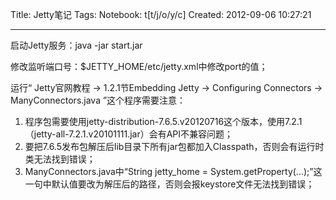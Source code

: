 Title: Jetty笔记
Tags: 
Notebook: t[t/j/o/y/c]
Created: 2012-09-06 10:27:21

------

启动Jetty服务：java -jar start.jar

 

修改监听端口号：$JETTY_HOME/etc/jetty.xml中修改port的值；

 

运行“ Jetty官网教程 -> 1.2.1节Embedding Jetty -> Configuring Connectors -> ManyConnectors.java ”这个程序需要注意：

 

1. 程序包需要使用jetty-distribution-7.6.5.v20120716这个版本，使用7.2.1（jetty-all-7.2.1.v20101111.jar）会有API不兼容问题； 
2. 要把7.6.5发布包解压后lib目录下所有jar包都加入Classpath，否则会有运行时类无法找到错误； 
 3. ManyConnectors.java中“String jetty_home = System.getProperty(...);”这一句中默认值要改为解压后的路径，否则会报keystore文件无法找到错误；